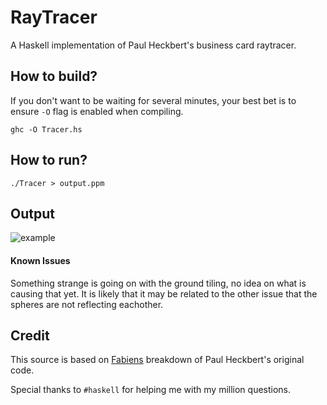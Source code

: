 RayTracer
=========

A Haskell implementation of Paul Heckbert's business card raytracer.

## How to build?
If you don't want to be waiting for several minutes, your best bet is to ensure `-O` flag is enabled when compiling.

`ghc -O Tracer.hs`

## How to run?
`./Tracer > output.ppm`

## Output
![example][1]

#### Known Issues
Something strange is going on with the ground tiling, no idea on what is causing that yet.
It is likely that it may be related to the other issue that the spheres are not reflecting eachother.

## Credit
This source is based on [Fabiens](http://fabiensanglard.net/rayTracing_back_of_business_card/index.php) breakdown of Paul Heckbert's original code.

Special thanks to `#haskell` for helping me with my million questions.


  [1]: http://i.imgur.com/eQ1qwcx.png
